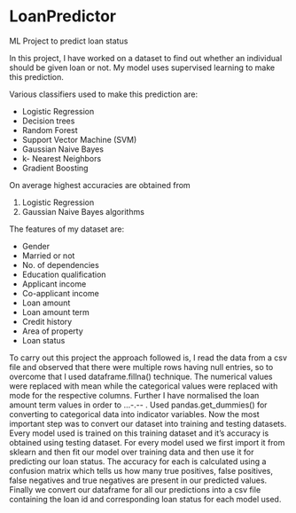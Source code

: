 # LoanPredictor
ML Project to predict loan status

In this project, I have worked on a dataset to find out whether an individual should be given loan or not. My model uses supervised learning to make this prediction. 

Various classifiers used to make this prediction are:
- Logistic Regression
- Decision trees
- Random Forest
- Support Vector Machine (SVM)
- Gaussian Naive Bayes
- k- Nearest Neighbors
- Gradient Boosting

On average highest accuracies are obtained from 
1. Logistic Regression 
2. Gaussian Naive Bayes algorithms

The features of my dataset are: 
- Gender 
- Married or not 
- No. of dependencies
- Education qualification
- Applicant income
- Co-applicant income
- Loan amount
- Loan amount term
- Credit history
- Area of property
- Loan status

To carry out this project the approach followed is, I read the data from a csv file and observed that there were multiple rows having null entries, so to overcome that I used dataframe.fillna() technique. The numerical values were replaced with mean while the categorical values were replaced with mode for the respective columns. Further I have normalised the loan amount term values in order to …-.-- .  Used pandas.get_dummies() for converting to categorical data into indicator variables. Now the most important step was to convert our dataset into training and testing datasets. Every model used is trained on this training dataset and it’s accuracy is obtained using testing dataset. For every model used we first import it from sklearn and then fit our model over training data and then use it for predicting our loan status. The accuracy for each is calculated using a confusion matrix which tells us how many true positives, false positives, false negatives and true negatives are present in our predicted values. Finally we convert our dataframe for all our predictions into a csv file containing the loan id and corresponding loan status for each model used.
